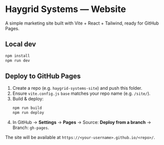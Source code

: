 # Haygrid Systems — Website

A simple marketing site built with Vite + React + Tailwind, ready for GitHub Pages.

## Local dev

```bash
npm install
npm run dev
```

## Deploy to GitHub Pages

1. Create a repo (e.g. `haygrid-systems-site`) and push this folder.
2. Ensure `vite.config.js` `base` matches your repo name (e.g. `/site/`).
3. Build & deploy:
   ```bash
   npm run build
   npm run deploy
   ```
4. In GitHub → **Settings** → **Pages** → Source: **Deploy from a branch** → Branch: `gh-pages`.

The site will be available at `https://<your-username>.github.io/<repo>/`.
